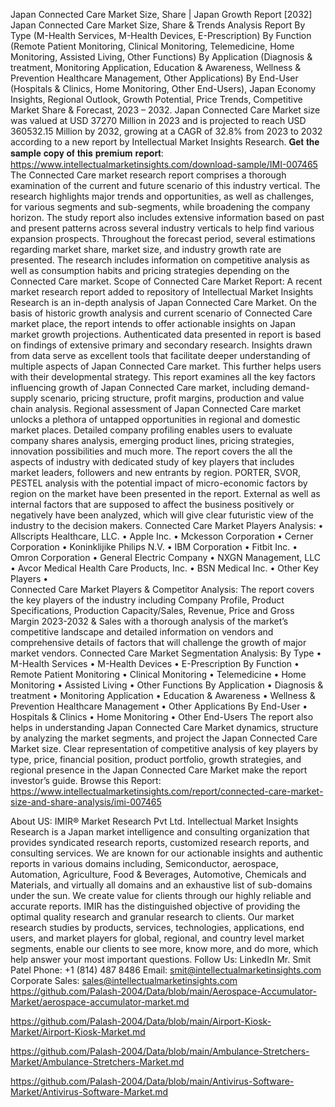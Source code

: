 Japan Connected Care Market Size, Share | Japan Growth Report [2032]
Japan Connected Care Market Size, Share & Trends Analysis Report By Type (M-Health Services, M-Health Devices, E-Prescription) By Function (Remote Patient Monitoring, Clinical Monitoring, Telemedicine, Home Monitoring, Assisted Living, Other Functions) By Application (Diagnosis & treatment, Monitoring Application, Education & Awareness, Wellness & Prevention Healthcare Management, Other Applications) By End-User (Hospitals & Clinics, Home Monitoring, Other End-Users), Japan Economy Insights, Regional Outlook, Growth Potential, Price Trends, Competitive Market Share & Forecast, 2023 – 2032.
Japan Connected Care Market size was valued at USD 37270 Million in 2023 and is projected to reach USD 360532.15 Million by 2032, growing at a CAGR of 32.8% from 2023 to 2032 according to a new report by Intellectual Market Insights Research.
𝐆𝐞𝐭 𝐭𝐡𝐞 𝐬𝐚𝐦𝐩𝐥𝐞 𝐜𝐨𝐩𝐲 𝐨𝐟 𝐭𝐡𝐢𝐬 𝐩𝐫𝐞𝐦𝐢𝐮𝐦 𝐫𝐞𝐩𝐨𝐫𝐭: https://www.intellectualmarketinsights.com/download-sample/IMI-007465 
The Connected Care market research report comprises a thorough examination of the current and future scenario of this industry vertical. The research highlights major trends and opportunities, as well as challenges, for various segments and sub-segments, while broadening the company horizon. The study report also includes extensive information based on past and present patterns across several industry verticals to help find various expansion prospects. Throughout the forecast period, several estimations regarding market share, market size, and industry growth rate are presented. The research includes information on competitive analysis as well as consumption habits and pricing strategies depending on the Connected Care market.
Scope of Connected Care Market Report:
A recent market research report added to repository of Intellectual Market Insights Research is an in-depth analysis of Japan Connected Care Market. On the basis of historic growth analysis and current scenario of Connected Care market place, the report intends to offer actionable insights on Japan market growth projections. Authenticated data presented in report is based on findings of extensive primary and secondary research. Insights drawn from data serve as excellent tools that facilitate deeper understanding of multiple aspects of Japan Connected Care market. This further helps users with their developmental strategy.
This report examines all the key factors influencing growth of Japan Connected Care market, including demand-supply scenario, pricing structure, profit margins, production and value chain analysis. Regional assessment of Japan Connected Care market unlocks a plethora of untapped opportunities in regional and domestic market places. Detailed company profiling enables users to evaluate company shares analysis, emerging product lines, pricing strategies, innovation possibilities and much more.
The report covers the all the aspects of industry with dedicated study of key players that includes market leaders, followers and new entrants by region. PORTER, SVOR, PESTEL analysis with the potential impact of micro-economic factors by region on the market have been presented in the report. External as well as internal factors that are supposed to affect the business positively or negatively have been analyzed, which will give clear futuristic view of the industry to the decision makers.
Connected Care Market Players Analysis:
•	Allscripts Healthcare, LLC.
•	Apple Inc.
•	Mckesson Corporation
•	Cerner Corporation
•	Koninklijike Philips N.V.
•	IBM Corporation
•	Fitbit Inc.
•	Omron Corporation
•	General Electric Company
•	NXGN Management, LLC
•	Avcor Medical Health Care Products, Inc.
•	BSN Medical Inc.
•	Other Key Players
•	 
Connected Care Market Players & Competitor Analysis: The report covers the key players of the industry including Company Profile, Product Specifications, Production Capacity/Sales, Revenue, Price and Gross Margin 2023-2032 & Sales with a thorough analysis of the market’s competitive landscape and detailed information on vendors and comprehensive details of factors that will challenge the growth of major market vendors.
Connected Care Market Segmentation Analysis:
By Type
•	M-Health Services
•	M-Health Devices
•	E-Prescription
By Function
•	Remote Patient Monitoring
•	Clinical Monitoring
•	Telemedicine
•	Home Monitoring
•	Assisted Living
•	Other Functions
By Application
•	Diagnosis & treatment
•	Monitoring Application
•	Education & Awareness
•	Wellness & Prevention Healthcare Management
•	Other Applications
By End-User
•	Hospitals & Clinics
•	Home Monitoring
•	Other End-Users
The report also helps in understanding Japan Connected Care Market dynamics, structure by analyzing the market segments, and project the Japan Connected Care Market size. Clear representation of competitive analysis of key players by type, price, financial position, product portfolio, growth strategies, and regional presence in the Japan Connected Care Market make the report investor’s guide.
Browse this Report: https://www.intellectualmarketinsights.com/report/connected-care-market-size-and-share-analysis/imi-007465 

About US:
IMIR® Market Research Pvt Ltd.
Intellectual Market Insights Research is a Japan market intelligence and consulting organization that provides syndicated research reports, customized research reports, and consulting services. We are known for our actionable insights and authentic reports in various domains including, Semiconductor, aerospace, Automation, Agriculture, Food & Beverages, Automotive, Chemicals and Materials, and virtually all domains and an exhaustive list of sub-domains under the sun. We create value for clients through our highly reliable and accurate reports.
IMIR has the distinguished objective of providing the optimal quality research and granular research to clients. Our market research studies by products, services, technologies, applications, end users, and market players for global, regional, and country level market segments, enable our clients to see more, know more, and do more, which help answer your most important questions.
Follow Us: LinkedIn 
Mr. Smit Patel
Phone: +1 (814) 487 8486 
Email: smit@intellectualmarketinsights.com
Corporate Sales: sales@intellectualmarketinsights.com
https://github.com/Palash-2004/Data/blob/main/Aerospace-Accumulator-Market/aerospace-accumulator-market.md

https://github.com/Palash-2004/Data/blob/main/Airport-Kiosk-Market/Airport-Kiosk-Market.md

https://github.com/Palash-2004/Data/blob/main/Ambulance-Stretchers-Market/Ambulance-Stretchers-Market.md

https://github.com/Palash-2004/Data/blob/main/Antivirus-Software-Market/Antivirus-Software-Market.md



